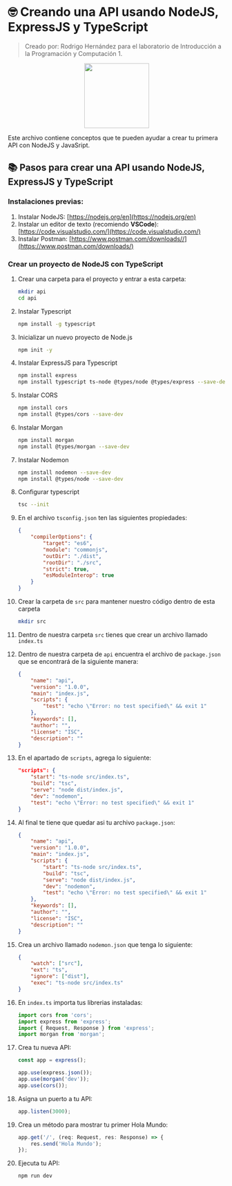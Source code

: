# 🤓 Creando una API usando NodeJS, ExpressJS y TypeScript
>Creado por: Rodrigo Hernández para el laboratorio de Introducción a la Programación y Computación 1.

<div align="center"><img src="https://upload.wikimedia.org/wikipedia/commons/thumb/4/4c/Typescript_logo_2020.svg/2048px-Typescript_logo_2020.svg.png" width="150"/></div>

Este archivo contiene conceptos que te pueden ayudar a crear tu primera API con NodeJS y JavaSript.

## 📚 Pasos para crear una API usando NodeJS, ExpressJS y TypeScript

### Instalaciones previas:
1. Instalar NodeJS: [https://nodejs.org/en](https://nodejs.org/en)
2. Instalar un editor de texto (recomiendo **VSCode**): [https://code.visualstudio.com/](https://code.visualstudio.com/)
3. Instalar Postman: [https://www.postman.com/downloads//](https://www.postman.com/downloads/)

### Crear un proyecto de NodeJS con TypeScript
1. Crear una carpeta para el proyecto y entrar a esta carpeta:

    ```bash
    mkdir api
    cd api
    ```

2. Instalar Typescript

    ```bash
    npm install -g typescript
    ```

3. Inicializar un nuevo proyecto de Node.js

    ```bash
    npm init -y
    ```

4. Instalar ExpressJS para Typescript

    ```bash
    npm install express
    npm install typescript ts-node @types/node @types/express --save-dev
    ```

5. Instalar CORS

    ```bash
    npm install cors
    npm install @types/cors --save-dev
    ```

6. Instalar Morgan

    ```bash
    npm install morgan
    npm install @types/morgan --save-dev
    ```

7. Instalar Nodemon

    ```bash
    npm install nodemon --save-dev
    npm install @types/node --save-dev
    ```

8. Configurar typescript

    ```bash
    tsc --init
    ```

9. En el archivo `tsconfig.json` ten las siguientes propiedades:

    ```json
    {
        "compilerOptions": {
            "target": "es6",
            "module": "commonjs",
            "outDir": "./dist",
            "rootDir": "./src",
            "strict": true,
            "esModuleInterop": true
        }
    }
    ```


10. Crear la carpeta de `src` para mantener nuestro código dentro de esta carpeta

    ```bash
    mkdir src
    ```

11. Dentro de nuestra carpeta `src` tienes que crear un archivo llamado `index.ts`

12. Dentro de nuestra carpeta de `api` encuentra el archivo de `package.json` que se encontrará de la siguiente manera:

    ```json
    {
        "name": "api",
        "version": "1.0.0",
        "main": "index.js",
        "scripts": {
            "test": "echo \"Error: no test specified\" && exit 1"
        },
        "keywords": [],
        "author": "",
        "license": "ISC",
        "description": ""
    }
    ```

13. En el apartado de `scripts`, agrega lo siguiente:
    ```json
    "scripts": {
        "start": "ts-node src/index.ts",
        "build": "tsc",
        "serve": "node dist/index.js",
        "dev": "nodemon",
        "test": "echo \"Error: no test specified\" && exit 1"
    }
    ```

14. Al final te tiene que quedar asi tu archivo `package.json`:

    ```json
    {
        "name": "api",
        "version": "1.0.0",
        "main": "index.js",
        "scripts": {
            "start": "ts-node src/index.ts",
            "build": "tsc",
            "serve": "node dist/index.js",
            "dev": "nodemon",
            "test": "echo \"Error: no test specified\" && exit 1"
        },
        "keywords": [],
        "author": "",
        "license": "ISC",
        "description": ""
    }
    ```
15. Crea un archivo llamado `nodemon.json` que tenga lo siguiente:

    ```json
    {
        "watch": ["src"],
        "ext": "ts",
        "ignore": ["dist"],
        "exec": "ts-node src/index.ts"
    }
    ```

16. En `index.ts` importa tus librerias instaladas:

    ```js
    import cors from 'cors';
    import express from 'express';
    import { Request, Response } from 'express';
    import morgan from 'morgan';
    ```

17. Crea tu nueva API:

    ```js
    const app = express();

    app.use(express.json());
    app.use(morgan('dev'));
    app.use(cors());
    ```

18. Asigna un puerto a tu API:

    ```js
    app.listen(3000);
    ```

19. Crea un método para mostrar tu primer Hola Mundo:

    ```js
    app.get('/', (req: Request, res: Response) => {
        res.send('Hola Mundo');
    });
    ```

20. Ejecuta tu API:

    ```bash
    npm run dev
    ```
